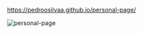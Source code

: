 https://pedroosilvaa.github.io/personal-page/

![personal-page](https://github.com/PedrooSilvaa/personal-page/assets/125162325/1134f302-1cc9-41b9-9f5f-11c5cbf2cd89)
